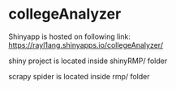 # collegeAnalyzer

Shinyapp is hosted on following link:
https://rayl1ang.shinyapps.io/collegeAnalyzer/

shiny project is located inside shinyRMP/ folder 

scrapy spider is located inside rmp/ folder